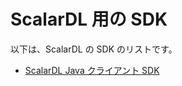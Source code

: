 # ScalarDL 用の SDK

以下は、ScalarDL の SDK のリストです。

- [ScalarDL Java クライアント SDK](scalardl-java-client-sdk/README.md)
